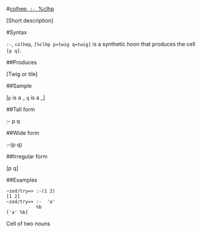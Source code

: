#[colhep, `:-`, %clhp](#clhp)

[Short description]

#Syntax

`:-`, `colhep`, `[%clhp p=twig q=twig]` is a synthetic hoon that
produces the cell `[p q]`.

##Produces

[Twig or tile]

##Sample

[`p` is a _
`q` is a _]

##Tall form

:-  p
    q

##Wide form

:-(p q)

##Irregular form

[p q]

##Examples

    ~zod/try=> :-(1 2)
    [1 2]
    ~zod/try=> :-  'a'
               %b
    ['a' %b]
    
Cell of two nouns
